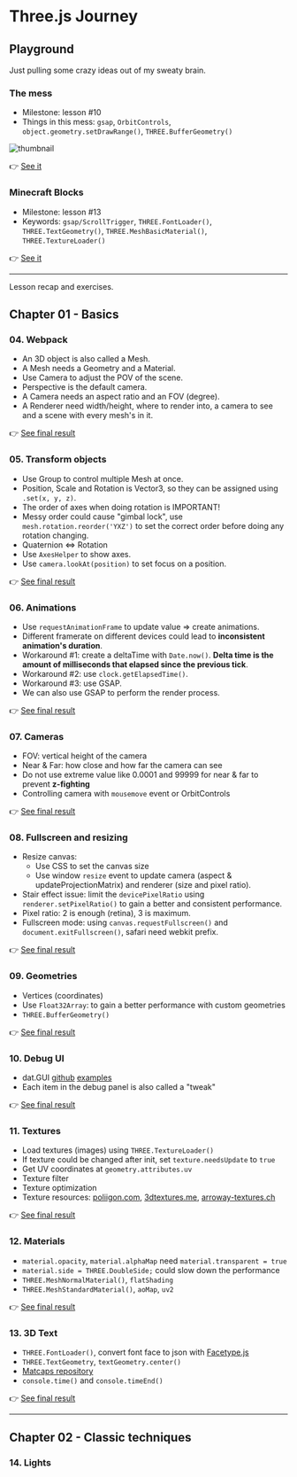 # Three.js Journey

## Playground

Just pulling some crazy ideas out of my sweaty brain.

### The mess

- Milestone: lesson #10
- Things in this mess: `gsap`, `OrbitControls`, `object.geometry.setDrawRange()`, `THREE.BufferGeometry()`

![thumbnail](/img/the-mess.gif)

👉 [See it](https://phucbm.github.io/threejs-journey/playground/the-mess/dist)

### Minecraft Blocks

- Milestone: lesson #13
- Keywords: `gsap/ScrollTrigger`, `THREE.FontLoader()`, `THREE.TextGeometry()`, `THREE.MeshBasicMaterial()`, `THREE.TextureLoader()`

👉 [See it](https://phucbm.github.io/threejs-journey/playground/mineblocks/dist)

---

Lesson recap and exercises.

## Chapter 01 - Basics

### 04. Webpack

- An 3D object is also called a Mesh.
- A Mesh needs a Geometry and a Material.
- Use Camera to adjust the POV of the scene.
- Perspective is the default camera.
- A Camera needs an aspect ratio and an FOV (degree).
- A Renderer need width/height, where to render into, a camera to see and a scene with every mesh's in it.

👉 [See final result](https://phucbm.github.io/threejs-journey/lessons/04/dist/)

### 05. Transform objects

- Use Group to control multiple Mesh at once.
- Position, Scale and Rotation is Vector3, so they can be assigned using `.set(x, y, z)`.
- The order of axes when doing rotation is IMPORTANT!
- Messy order could cause "gimbal lock", use `mesh.rotation.reorder('YXZ')` to set the correct order before doing any rotation changing.
- Quaternion <=> Rotation
- Use `AxesHelper` to show axes.
- Use `camera.lookAt(position)` to set focus on a position.

👉 [See final result](https://phucbm.github.io/threejs-journey/lessons/05/dist/)

### 06. Animations

- Use `requestAnimationFrame` to update value => create animations.
- Different framerate on different devices could lead to **inconsistent animation's duration**.
- Workaround #1: create a deltaTime with `Date.now()`. **Delta time is the amount of milliseconds that elapsed since the previous tick**.
- Workaround #2: use `clock.getElapsedTime()`.
- Workaround #3: use GSAP.
- We can also use GSAP to perform the render process.

👉 [See final result](https://phucbm.github.io/threejs-journey/lessons/06/dist/)

### 07. Cameras

- FOV: vertical height of the camera
- Near & Far: how close and how far the camera can see
- Do not use extreme value like 0.0001 and 99999 for near & far to prevent **z-fighting**
- Controlling camera with `mousemove` event or OrbitControls

👉 [See final result](https://phucbm.github.io/threejs-journey/lessons/07/dist/)

### 08. Fullscreen and resizing

- Resize canvas:
    - Use CSS to set the canvas size
    - Use window `resize` event to update camera (aspect & updateProjectionMatrix) and renderer (size and pixel ratio).
- Stair effect issue: limit the `devicePixelRatio` using `renderer.setPixelRatio()` to gain a better and consistent performance.
- Pixel ratio: 2 is enough (retina), 3 is maximum.
- Fullscreen mode: using `canvas.requestFullscreen()` and `document.exitFullscreen()`, safari need webkit prefix.

👉 [See final result](https://phucbm.github.io/threejs-journey/lessons/08/dist/)

### 09. Geometries

- Vertices (coordinates)
- Use `Float32Array`: to gain a better performance with custom geometries
- `THREE.BufferGeometry()`

👉 [See final result](https://phucbm.github.io/threejs-journey/lessons/09/dist/)

### 10. Debug UI

- dat.GUI [github](https://github.com/dataarts/dat.gui) [examples](https://jsfiddle.net/ikatyang/182ztwao/)
- Each item in the debug panel is also called a "tweak"

👉 [See final result](https://phucbm.github.io/threejs-journey/lessons/10/dist/)

### 11. Textures

- Load textures (images) using `THREE.TextureLoader()`
- If texture could be changed after init, set `texture.needsUpdate` to `true`
- Get UV coordinates at `geometry.attributes.uv`
- Texture filter
- Texture optimization
- Texture resources: [poliigon.com](poliigon.com), [3dtextures.me](3dtextures.me), [arroway-textures.ch](arroway-textures.ch)

👉 [See final result](https://phucbm.github.io/threejs-journey/lessons/11/dist/)

### 12. Materials

- `material.opacity`, `material.alphaMap` need `material.transparent = true`
- `material.side = THREE.DoubleSide;` could slow down the performance
- `THREE.MeshNormalMaterial()`, `flatShading`
- `THREE.MeshStandardMaterial()`, `aoMap`, `uv2`

👉 [See final result](https://phucbm.github.io/threejs-journey/lessons/12/dist/)

### 13. 3D Text

- `THREE.FontLoader()`, convert font face to json with [Facetype.js](http://gero3.github.io/facetype.js/)
- `THREE.TextGeometry`, `textGeometry.center()`
- [Matcaps repository](https://github.com/nidorx/matcaps)
- `console.time()` and `console.timeEnd()`

👉 [See final result](https://phucbm.github.io/threejs-journey/lessons/13/dist/)

---

## Chapter 02 - Classic techniques

### 14. Lights
